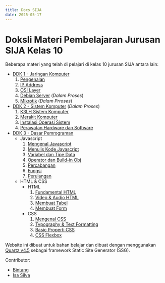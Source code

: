 ```yaml
---
title: Docs SIJA
date: 2025-05-17
---
```


# Doksli Materi Pembelajaran Jurusan SIJA Kelas 10

Beberapa materi yang telah di pelajari di kelas 10 jurusan SIJA antara lain:

- [DDK 1 - Jaringan Komputer](/jarkom)
  1. [Pengenalan](/pengenalan-1.md)
  2. [IP Address](/ipaddress-1.md)
  3. [OSI Layer](/osi-1.md)
  4. [Debian Server](/debian-1.md) (_Dalam Proses_)
  5. [Mikrotik](/mikrotik-1.md) (_Dalam Prroses_)
- [DDK 2 - Sistem Komputer](/siskom) (_Dalam Proses_)
  1. [K3LH Sistem Komputer]()
  2. [Merakit Komputer](/siskom/merakit.md)
  3. [Instalasi Operasi Sistem]()
  4. [Perawatan Hardware dan Software]()
- [DDK 3 - Dasar Pemrograman](/daspro)
  - Javascript
    1. [Mengenal Javascript](/daspro/javascript/javascript-1.md)
    2. [Menulis Kode Javascript](/daspro/javascript/javascript-2.md)
    3. [Variabel dan Tipe Data](/daspro/javascript/javascript-3.md)
    4. [Operator dan Build-in Obj](/daspro/javascript/javascript-4.md)
    5. [Percabangan](/daspro/javascript/javascript-5.md)
    6. [Fungsi](/daspro/javascript/javascript-6.md)
    7. [Perulangan](/daspro/javascript/javascript-7.md)
  - HTML & CSS
    - HTML
      1. [Fundamental HTML](/daspro/html-css/html-1.md)
      2. [Video & Audio HTML](/daspro/html-css/html-2.md)
      3. [Membuat Tabel](/daspro/html-css/html-3.md)
      4. [Membuat Form](/daspro/html-css/html-4.md)
    - CSS
      1. [Mengenal CSS](/daspro/html-css/css-1.md)
      2. [Typography & Text Formatting](/daspro/html-css/css-2.md)
      3. [Basic Properti CSS](/daspro/html-css/css-3.md)
      4. [CSS Flexbox](/daspro/html-css/css-4.md)

Website ini dibuat untuk bahan belajar dan dibuat dengan menggunakan [Quartz v4.5](https://quartz.jzhao.xyz) sebagai framework Static Site Generator (SSG).

Contributor:
- [Bintang](https://github.com/byntangxyz)
- [Isa Silva](https://github.com/cmose-source)
